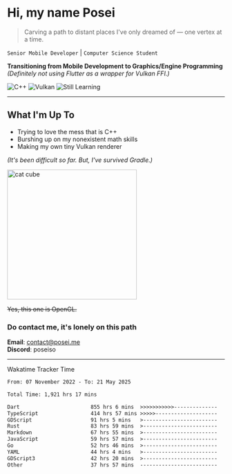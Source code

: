 # Hi, my name Posei

> Carving a path to distant places I've only dreamed of — one vertex at a time.

`Senior Mobile Developer` | `Computer Science Student`  

**Transitioning from Mobile Development to Graphics/Engine Programming**  
_(Definitely not using Flutter as a wrapper for Vulkan FFI.)_

![C++](https://img.shields.io/badge/C++-00599C?style=flat&logo=c%2B%2B&logoColor=white)
![Vulkan](https://img.shields.io/badge/Vulkan-AC162C?style=flat&logo=vulkan&logoColor=white)
![Still Learning](https://img.shields.io/badge/Still%20Learning-FFCC00?style=flat&logoColor=white)

---

## What I'm Up To
- Trying to love the mess that is C++
- Burshing up on my nonexistent math skills
- Making my own tiny Vulkan renderer

_(It's been difficult so far. But, I've survived Gradle.)_

  <img src="https://github.com/user-attachments/assets/54c92bc8-af3e-4bf1-b442-e889f1c01633" width="300" alt="cat cube" />

~~Yes, this one is OpenGL.~~  

### Do contact me, it's lonely on this path 

**Email**: [contact@posei.me](mailto:contact@posei.me)  
**Discord**: poseiso

---

Wakatime Tracker Time

<!--START_SECTION:waka-->

```txt
From: 07 November 2022 - To: 21 May 2025

Total Time: 1,921 hrs 17 mins

Dart                       855 hrs 6 mins  >>>>>>>>>>>--------------   44.51 %
TypeScript                 414 hrs 57 mins >>>>>--------------------   21.60 %
GDScript                   91 hrs 5 mins   >------------------------   04.74 %
Rust                       83 hrs 59 mins  >------------------------   04.37 %
Markdown                   67 hrs 55 mins  >------------------------   03.54 %
JavaScript                 59 hrs 57 mins  >------------------------   03.12 %
Go                         52 hrs 46 mins  >------------------------   02.75 %
YAML                       44 hrs 4 mins   >------------------------   02.29 %
GDScript3                  42 hrs 20 mins  >------------------------   02.20 %
Other                      37 hrs 57 mins  -------------------------   01.98 %
```

<!--END_SECTION:waka-->
